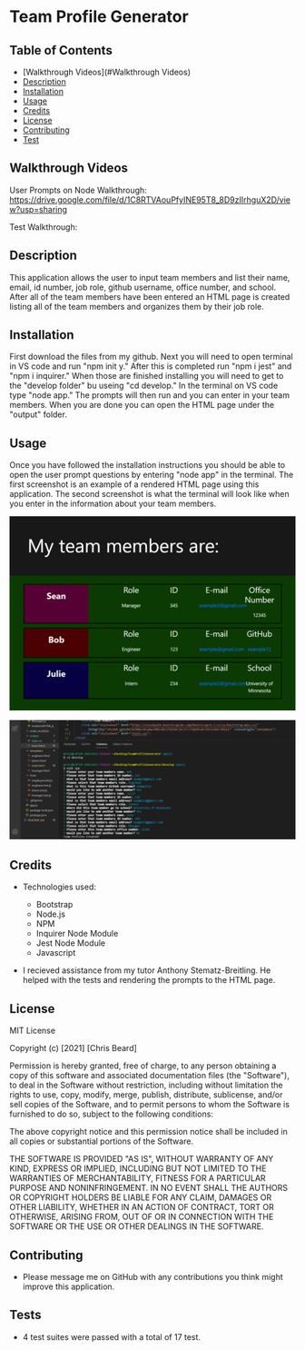 # Team Profile Generator

## Table of Contents
- [Walkthrough Videos](#Walkthrough Videos)
- [Description](#description)
- [Installation](#installation)
- [Usage](#usage)
- [Credits](#credits)
- [License](#license)
- [Contributing](#contributing)
- [Test](#tests)

## Walkthrough Videos

User Prompts on Node Walkthrough:
https://drive.google.com/file/d/1C8RTVAouPfyINE95T8_8D9zIIrhguX2D/view?usp=sharing

Test Walkthrough:


## Description

This application allows the user to input team members and list their name, email, id number, job role, github username, office number, and school. After all of the team members have been entered an HTML page is created listing all of the team members and organizes them by their job role. 

## Installation

First download the files from my github. Next you will need to open terminal in VS code and run "npm init y." After this is completed run "npm i jest" and "npm i inquirer." When those are finished installing you will need to get to the "develop folder" bu useing "cd develop." In the terminal on VS code type "node app." The prompts will then run and you can enter in your team members. When you are done you can open the HTML page under the "output" folder. 

## Usage

Once you have followed the installation instructions you should be able to open the user prompt questions by entering "node app" in the terminal. 
The first screenshot is an example of a rendered HTML page using this application. The second screenshot is what the terminal will look like when you enter in the information about your team members.  

  ![Screenshot of finished HTML page](./develop/img/demoScreenshot.png)

  ![Screenshot of the node prompts in terminal](./develop/img/demoTerminal.png)

## Credits

- Technologies used:
    - Bootstrap
    - Node.js
    - NPM
    - Inquirer Node Module
    - Jest Node Module
    - Javascript

- I recieved assistance from my tutor Anthony Stematz-Breitling. He helped with the tests and rendering the prompts to the HTML page. 

## License

MIT License

Copyright (c) [2021] [Chris Beard]

Permission is hereby granted, free of charge, to any person obtaining a copy of this software and associated documentation files (the "Software"), to deal in the Software without restriction, including without limitation the rights to use, copy, modify, merge, publish, distribute, sublicense, and/or sell copies of the Software, and to permit persons to whom the Software is furnished to do so, subject to the following conditions:

The above copyright notice and this permission notice shall be included in all copies or substantial portions of the Software.

THE SOFTWARE IS PROVIDED "AS IS", WITHOUT WARRANTY OF ANY KIND, EXPRESS OR IMPLIED, INCLUDING BUT NOT LIMITED TO THE WARRANTIES OF MERCHANTABILITY, FITNESS FOR A PARTICULAR PURPOSE AND NONINFRINGEMENT. IN NO EVENT SHALL THE AUTHORS OR COPYRIGHT HOLDERS BE LIABLE FOR ANY CLAIM, DAMAGES OR OTHER LIABILITY, WHETHER IN AN ACTION OF CONTRACT, TORT OR OTHERWISE, ARISING FROM, OUT OF OR IN CONNECTION WITH THE SOFTWARE OR THE USE OR OTHER DEALINGS IN THE SOFTWARE.

## Contributing

- Please message me on GitHub with any contributions you think might improve this application. 

## Tests

- 4 test suites were passed with a total of 17 test. 
